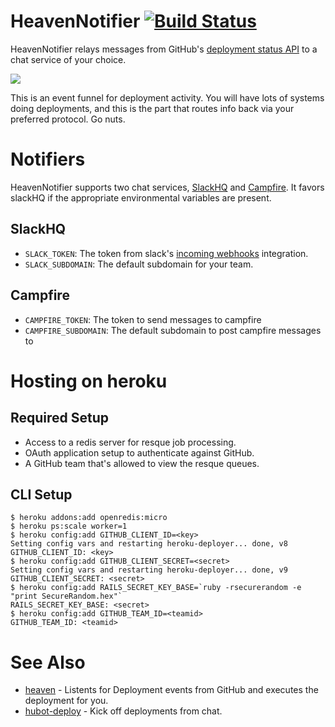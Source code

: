 # HeavenNotifier [![Build Status](https://travis-ci.org/atmos/heaven-notifier.png?branch=master)](https://travis-ci.org/atmos/heaven-notifier)

HeavenNotifier relays messages from GitHub's [deployment status API](http://developer.github.com/v3/repos/deployments/#deployment-statuses) to a chat service of your choice.

![](http://cloudapp.atmos.org/image/1M1D2t1O2F15/Slack%202014-02-25%2020-34-13%202014-02-25%2020-34-15.jpg)

This is an event funnel for deployment activity. You will have lots of systems doing deployments, and this is the part that routes info back via your preferred protocol. Go nuts.

# Notifiers

HeavenNotifier supports two chat services, [SlackHQ](https://slack.com/) and [Campfire](https://campfirenow.com/). It favors slackHQ if the appropriate environmental variables are present.

## SlackHQ

* `SLACK_TOKEN`: The token from slack's [incoming webhooks](https://tlc.slack.com/services/new/incoming-webhook) integration.
* `SLACK_SUBDOMAIN`: The default subdomain for your team.

## Campfire

* `CAMPFIRE_TOKEN`: The token to send messages to campfire
* `CAMPFIRE_SUBDOMAIN`: The default subdomain to post campfire messages to

# Hosting on heroku

## Required Setup

* Access to a redis server for resque job processing.
* OAuth application setup to authenticate against GitHub.
* A GitHub team that's allowed to view the resque queues.

## CLI Setup

    $ heroku addons:add openredis:micro
    $ heroku ps:scale worker=1
    $ heroku config:add GITHUB_CLIENT_ID=<key>
    Setting config vars and restarting heroku-deployer... done, v8
    GITHUB_CLIENT_ID: <key>
    $ heroku config:add GITHUB_CLIENT_SECRET=<secret>
    Setting config vars and restarting heroku-deployer... done, v9
    GITHUB_CLIENT_SECRET: <secret>
    $ heroku config:add RAILS_SECRET_KEY_BASE=`ruby -rsecurerandom -e "print SecureRandom.hex"`
    RAILS_SECRET_KEY_BASE: <secret>
    $ heroku config:add GITHUB_TEAM_ID=<teamid>
    GITHUB_TEAM_ID: <teamid>

# See Also

* [heaven](https://github.com/atmos/heaven) - Listents for Deployment events from GitHub and executes the deployment for you.
* [hubot-deploy](https://github.com/atmos/hubot-deploy) - Kick off deployments from chat.
